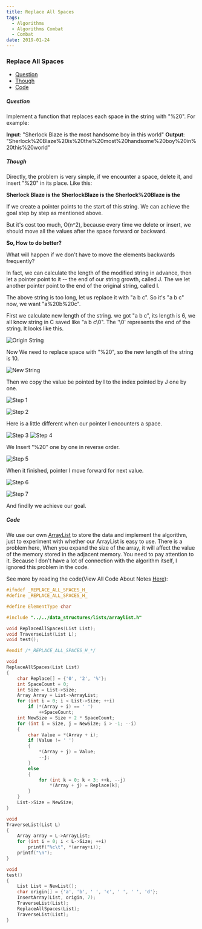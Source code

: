 ```yaml
---
title: Replace All Spaces
tags:
  - Algorithms
  - Algorithms Combat
  - Combat
date: 2019-01-24
---
```


### Replace All Spaces

- [Question](#Question)
- [Though](#Though)
- [Code](#Code)

##### Question

Implement a function that replaces each space in the string with "%20".
For example:

**Input**: "Sherlock Blaze is the most handsome boy in this world"
**Output**: "Sherlock%20Blaze%20is%20the%20most%20handsome%20boy%20in%20this%20world"

##### Though

Directly, the problem is very simple, if we encounter a space, delete it, and insert "%20" in its place. Like this:

**Sherlock Blaze is the**
**SherlockBlaze is the**
**Sherlock%20Blaze is the**

If we create a pointer points to the start of this string. We can achieve the goal step by step as mentioned above.

But it's cost too much, O(n^2), because every time we delete or insert, we should move all the values after the space forward or backward.

**So, How to do better?**

What will happen if we don't have to move the elements backwards frequently?

In fact, we can calculate the length of the modified string in advance, then let a pointer point to it -- the end of our string growth, called J. The we let another pointer point to the end of the original string, called I.

The above string is too long, let us replace it with "a b c". So it's "a b c" now, we want "a%20b%20c".

First we calculate new length of the string. we got "a b c", its length is 6, we all know string in C saved like "a b c\0". The '\0' represents the end of the string. It looks like this.

![Origin String](https://sherlockblaze.com/resources/img/cs/replace_all_space/origin_string.png)

Now We need to replace space with "%20", so the new length of the string is 10.

![New String](https://sherlockblaze.com/resources/img/cs/replace_all_space/new_string.png)

Then we copy the value be pointed by I to the index pointed by J one by one.

![Step 1](https://sherlockblaze.com/resources/img/cs/replace_all_space/replace_step1.png)

![Step 2](https://sherlockblaze.com/resources/img/cs/replace_all_space/replace_step2.png)

Here is a little different when our pointer I encounters a space.

![Step 3](https://sherlockblaze.com/resources/img/cs/replace_all_space/replace_step3.png)
![Step 4](https://sherlockblaze.com/resources/img/cs/replace_all_space/replace_step4.png)

We Insert "%20" one by one in reverse order.

![Step 5](https://sherlockblaze.com/resources/img/cs/replace_all_space/replace_step5.png)

When it finished, pointer I move forward for next value.

![Step 6](https://sherlockblaze.com/resources/img/cs/replace_all_space/replace_step6.png)

![Step 7](https://sherlockblaze.com/resources/img/cs/replace_all_space/replace_step7.png)

And findlly we achieve our goal.

##### Code

We use our own [ArrayList](https://sherlockblaze.com/2019/01/21/computer_science/data_structures/ArrayList/) to store the data and implement the algorithm, just to experiment with whether our ArrayList is easy to use. There is a problem here, When you expand the size of the array, it will affect the value of the memory stored in the adjacent memory. You need to pay attention to it. Because I don't have a lot of connection with the algorithm itself, I ignored this problem in the code.

See more by reading the code(View All Code About Notes [Here](https://github.com/sherlockblaze/all_knowledge_review)):

```c
#ifndef _REPLACE_ALL_SPACES_H_
#define _REPLACE_ALL_SPACES_H_

#define ElementType char

#include "../../data_structures/lists/arraylist.h"

void ReplaceAllSpaces(List List);
void TraverseList(List L);
void test();

#endif /*_REPLACE_ALL_SPACES_H_*/

void
ReplaceAllSpaces(List List)
{
	char Replace[] = {'0', '2', '%'};
	int SpaceCount = 0;
	int Size = List->Size;
	Array Array = List->ArrayList;
	for (int i = 0; i < List->Size; ++i)
		if (*(Array + i) == ' ')
			++SpaceCount;
	int NewSize = Size + 2 * SpaceCount;
	for (int i = Size, j = NewSize; i > -1; --i)
	{
		char Value = *(Array + i);
		if (Value != ' ')
		{
			*(Array + j) = Value;
			--j;
		}
		else
		{
			for (int k = 0; k < 3; ++k, --j)
				*(Array + j) = Replace[k];
		}
	}
	List->Size = NewSize;
}

void
TraverseList(List L)
{
	Array array = L->ArrayList;
	for (int i = 0; i < L->Size; ++i)
		printf("%c\t", *(array+i));
	printf("\n");
}

void
test()
{
	List List = NewList();
	char origin[] = {'a', 'b', ' ', 'c', ' ', ' ', 'd'};
	InsertArray(List, origin, 7);
	TraverseList(List);
	ReplaceAllSpaces(List);
	TraverseList(List);
}
```